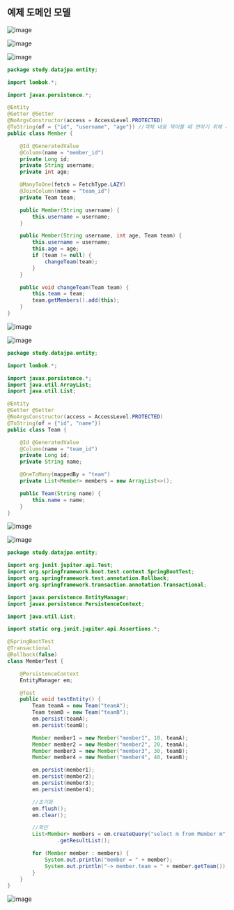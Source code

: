 ## **예제 도메인 모델**

![image](https://user-images.githubusercontent.com/79301439/185783612-bcac5d55-2259-4199-b819-6716b19fb87d.png)

![image](https://user-images.githubusercontent.com/79301439/185783633-ed298740-315e-4626-9b2a-580bc1227092.png)

![image](https://user-images.githubusercontent.com/79301439/185783638-bd1a14d2-ed92-4185-89fe-467f69a57d7d.png)

```java
package study.datajpa.entity;

import lombok.*;

import javax.persistence.*;

@Entity
@Getter @Setter
@NoArgsConstructor(access = AccessLevel.PROTECTED)
@ToString(of = {"id", "username", "age"}) //객체 내용 찍어볼 때 편하기 위해 사용
public class Member {

    @Id @GeneratedValue
    @Column(name = "member_id")
    private Long id;
    private String username;
    private int age;

    @ManyToOne(fetch = FetchType.LAZY)
    @JoinColumn(name = "team_id")
    private Team team;

    public Member(String username) {
        this.username = username;
    }

    public Member(String username, int age, Team team) {
        this.username = username;
        this.age = age;
        if (team != null) {
            changeTeam(team);
        }
    }

    public void changeTeam(Team team) {
        this.team = team;
        team.getMembers().add(this);
    }
}
```

![image](https://user-images.githubusercontent.com/79301439/185783683-3d426c2e-264d-402e-8d73-49c7f217d046.png)

![image](https://user-images.githubusercontent.com/79301439/185783697-7432b3c4-51cf-4ff8-8a1d-8289dcbe8d40.png)

```java
package study.datajpa.entity;

import lombok.*;

import javax.persistence.*;
import java.util.ArrayList;
import java.util.List;

@Entity
@Getter @Setter
@NoArgsConstructor(access = AccessLevel.PROTECTED)
@ToString(of = {"id", "name"})
public class Team {

    @Id @GeneratedValue
    @Column(name = "team_id")
    private Long id;
    private String name;

    @OneToMany(mappedBy = "team")
    private List<Member> members = new ArrayList<>();

    public Team(String name) {
        this.name = name;
    }
}
```

![image](https://user-images.githubusercontent.com/79301439/185783719-21773e9a-cff1-45a3-8d60-547be3b96e23.png)

![image](https://user-images.githubusercontent.com/79301439/185783734-b515ca40-0782-4bc5-98a6-20612313a300.png)

```java
package study.datajpa.entity;

import org.junit.jupiter.api.Test;
import org.springframework.boot.test.context.SpringBootTest;
import org.springframework.test.annotation.Rollback;
import org.springframework.transaction.annotation.Transactional;

import javax.persistence.EntityManager;
import javax.persistence.PersistenceContext;

import java.util.List;

import static org.junit.jupiter.api.Assertions.*;

@SpringBootTest
@Transactional
@Rollback(false)
class MemberTest {

    @PersistenceContext
    EntityManager em;

    @Test
    public void testEntity() {
        Team teamA = new Team("teamA");
        Team teamB = new Team("teamB");
        em.persist(teamA);
        em.persist(teamB);

        Member member1 = new Member("member1", 10, teamA);
        Member member2 = new Member("member2", 20, teamA);
        Member member3 = new Member("member3", 30, teamB);
        Member member4 = new Member("member4", 40, teamB);

        em.persist(member1);
        em.persist(member2);
        em.persist(member3);
        em.persist(member4);

        //초기화
        em.flush();
        em.clear();

        //확인
        List<Member> members = em.createQuery("select m from Member m", Member.class)
                .getResultList();

        for (Member member : members) {
            System.out.println("member = " + member);
            System.out.println("-> member.team = " + member.getTeam());
        }
    }
}
```

![image](https://user-images.githubusercontent.com/79301439/185783757-69e9b995-835f-4b84-a0fc-be5cbdd1a971.png)
